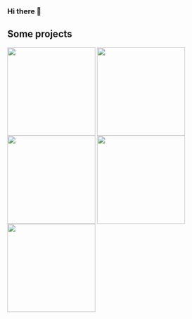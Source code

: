 ### Hi there 👋

## Some projects

<a target="blank"><img align="center" src="https://github.com/markuspalu/runningManGame/assets/86494021/08985118-2331-4952-a393-d03c86d4bab6" height="200" width="200" /></a>
<a target="blank"><img align="center" src="https://github.com/markuspalu/wordle-eesti/assets/86494021/1315280c-8f21-45c8-98b6-29833c131789" height="200" width="200" /></a>
<a target="blank"><img align="center" src="https://github.com/markuspalu/musicDrop/assets/86494021/56370209-5b0c-48cb-93b9-b4dccd0e3fe9" height="200" width="200" /></a>
<a target="blank"><img align="center" src="https://github.com/markuspalu/persistenceOfMemory/assets/86494021/8f7d7410-2dd3-458f-bdd6-9b7dd8dd2327" height="200" width="200" /></a>
<a target="blank"><img align="center" src="https://github.com/markuspalu/markuspalu/assets/86494021/121a621a-6f94-4c8b-a8f0-0c8712a6a67a" height="200" width="200" /></a>
